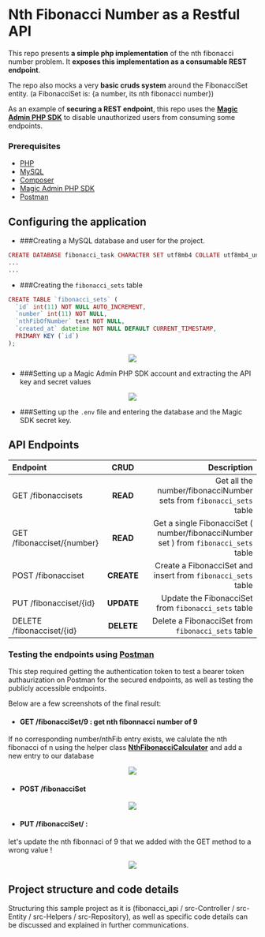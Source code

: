 # Nth Fibonacci Number as a Restful API

This repo presents **a simple php implementation** of the nth fibonacci number problem.
It **exposes this implementation as a consumable REST endpoint**.

The repo also mocks a very **basic cruds system** around the FibonacciSet entity. (a FibonacciSet is: {a number, its nth fibonacci number})

As an example of **securing a REST endpoint**, this repo uses the **[Magic Admin PHP SDK](https://github.com/magiclabs/magic-admin-php)**
 to disable unauthorized users from consuming some endpoints.

### Prerequisites

- [PHP](https://www.php.net/downloads.php)
- [MySQL](https://www.mysql.com/downloads/)
- [Composer](http://getcomposer.org/)
- [Magic Admin PHP SDK](https://github.com/magiclabs/magic-admin-php)
- [Postman](https://www.postman.com/downloads/)

## Configuring the application

- ###Creating a MySQL database and user for the project.

```php
CREATE DATABASE fibonacci_task CHARACTER SET utf8mb4 COLLATE utf8mb4_unicode_ci;
...
...
```

- ###Creating the `fibonacci_sets` table

```php
CREATE TABLE `fibonacci_sets` (
  `id` int(11) NOT NULL AUTO_INCREMENT,
  `number` int(11) NOT NULL,
  `nthFibOfNumber` text NOT NULL,
  `created_at` datetime NOT NULL DEFAULT CURRENT_TIMESTAMP,
  PRIMARY KEY (`id`)
);
```

<p align="center">
<img src="https://raw.githubusercontent.com/AmalH/FibonacciTask/master/readmeScreenshots/database.png"/>
</p>

- ###Setting up a Magic Admin PHP SDK account and extracting the API key and secret values

<p align="center">
<img src="https://raw.githubusercontent.com/AmalH/FibonacciTask/master/readmeScreenshots/magic_dashboard.png"/>
</p>

- ###Setting up the `.env` file and entering the database and the Magic SDK secret key.

## API Endpoints

| Endpoint               |    CRUD    |                                Description |
| :---------------- | :--------:      | -----------------------------------------: |
| GET /fibonaccisets        |    **READ**  |        Get all the number/fibonacciNumber sets from `fibonacci_sets` table |
| GET /fibonacciset/{number}    |  **READ**  |        Get a single FibonacciSet ( number/fibonacciNumber set ) from `fibonacci_sets` table |
| POST /fibonacciset        | **CREATE** | Create a FibonacciSet and insert from `fibonacci_sets` table |
| PUT /fibonacciset/{id}    | **UPDATE** |            Update the FibonacciSet from `fibonacci_sets` table |
| DELETE /fibonacciset/{id} | **DELETE** |            Delete a FibonacciSet from `fibonacci_sets` table |

### Testing the endpoints using [Postman](https://www.postman.com/)

This step required getting the authentication token to test a bearer token authaurization on Postman for the secured endpoints, as well as testing the publicly accessible endpoints.

Below are a few screenshots of the final result:

- #### GET /fibonacciSet/9 : get nth fibonnacci number of 9

If no corresponding number/nthFib entry exists, we calulate the nth fibonacci of n using the helper class **[NthFibonacciCalculator](https://github.com/AmalH/FibonacciTask/src/Helpers/NthFibonacciCalculator.php)** and add a new entry to our database

<p align="center">
<img src="https://raw.githubusercontent.com/AmalH/FibonacciTask/master/readmeScreenshots/get_fibonacci_of_9.png"/>
</p>

- #### POST /fibonacciSet

<p align="center">
<img src="https://raw.githubusercontent.com/AmalH/FibonacciTask/master/readmeScreenshots/post_fibonacciSet.png"/>
</p>

- #### PUT /fibonacciSet/ : 

let's update the nth fibonnaci of 9 that we added with the GET method to a wrong value !

<p align="center">
<img src="https://raw.githubusercontent.com/AmalH/FibonacciTask/master/readmeScreenshots/update_fibonacci_of_9.png"/>
</p>

## Project structure and code details

Structuring this sample project as it is (fibonacci_api / src-Controller / src-Entity / src-Helpers / src-Repository), as well as specific code details can be discussed and explained in further communications.